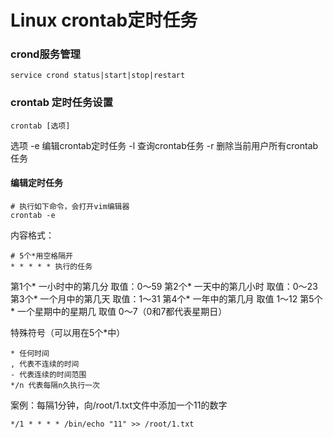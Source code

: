 # Linux crontab定时任务
### crond服务管理
```shell
service crond status|start|stop|restart
```
### crontab 定时任务设置
```shell
crontab [选项]
```
选项
-e 编辑crontab定时任务
-l 查询crontab任务
-r 删除当前用户所有crontab任务
#### 编辑定时任务
```shell
# 执行如下命令，会打开vim编辑器
crontab -e
```
内容格式：
```shell
# 5个*用空格隔开
* * * * * 执行的任务
```
第1个*  一小时中的第几分 取值：0～59
第2个*  一天中的第几小时 取值：0～23
第3个*  一个月中的第几天 取值：1～31
第4个* 一年中的第几月 取值 1～12
第5个* 一个星期中的星期几 取值 0～7（0和7都代表星期日）

特殊符号（可以用在5个*中）
```
* 任何时间
, 代表不连续的时间
- 代表连续的时间范围
*/n 代表每隔n久执行一次
```

案例：每隔1分钟，向/root/1.txt文件中添加一个11的数字

```shell
*/1 * * * * /bin/echo "11" >> /root/1.txt
```
